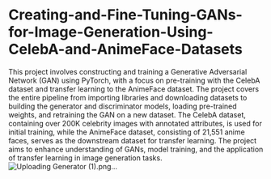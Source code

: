 # Creating-and-Fine-Tuning-GANs-for-Image-Generation-Using-CelebA-and-AnimeFace-Datasets



This project involves constructing and training a Generative Adversarial Network (GAN) using PyTorch, with a focus on pre-training with the CelebA dataset and transfer learning to the AnimeFace dataset. The project covers the entire pipeline from importing libraries and downloading datasets to building the generator and discriminator models, loading pre-trained weights, and retraining the GAN on a new dataset. The CelebA dataset, containing over 200K celebrity images with annotated attributes, is used for initial training, while the AnimeFace dataset, consisting of 21,551 anime faces, serves as the downstream dataset for transfer learning. The project aims to enhance understanding of GANs, model training, and the application of transfer learning in image generation tasks.
![Uploading Generator (1).png…]()
